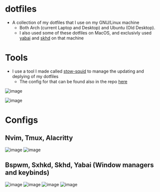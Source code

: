 # dotfiles
- A collection of my dotfiles that I use on my GNU/Linux machine
  - Both Arch (current Laptop and Desktop) and Ubuntu (Old Desktop).
  - I also used some of these dotfiles on MacOS, and exclusivly used [yabai](https://github.com/JakeRoggenbuck/dotfiles/tree/master/yabai) and [skhd](https://github.com/JakeRoggenbuck/dotfiles/tree/master/skhd) on that machine

# Tools
- I use a tool I made called [stow-squid](https://github.com/JakeRoggenbuck/stow-squid) to manage the updating and deplying of my dotfiles
  - The config for that can be found also in the repo [here](https://github.com/JakeRoggenbuck/dotfiles/tree/master/stow-squid)

![image](https://user-images.githubusercontent.com/35516367/199395800-29168c49-4f88-4224-ac68-ae718b251921.png)

![image](https://user-images.githubusercontent.com/35516367/165446679-a182aad1-f967-4f03-9214-4ae620bf20e5.png)

# Configs
## Nvim, Tmux, Alacritty
![image](https://user-images.githubusercontent.com/35516367/131428130-f3dae3f1-6bca-4b08-93e0-8d8ef3e42031.png)
![image](https://user-images.githubusercontent.com/35516367/131428275-e6309a21-f96e-4163-91d2-cbf884f3678e.png)

## Bspwm, Sxhkd, Skhd, Yabai (Window managers and keybinds)
![image](https://user-images.githubusercontent.com/35516367/131428915-13f2f0ad-0e47-4109-8f1f-53e7bfb75bbb.png)
![image](https://user-images.githubusercontent.com/35516367/131428972-1050732a-3ead-41da-b222-79f48e9e7ad7.png)
![image](https://user-images.githubusercontent.com/35516367/131429024-90234510-d10a-4af7-9f61-f2c422c0cd3a.png)
![image](https://user-images.githubusercontent.com/35516367/131429061-5ab13885-29ed-4e7f-ad1a-7c01f5b2b20c.png)
